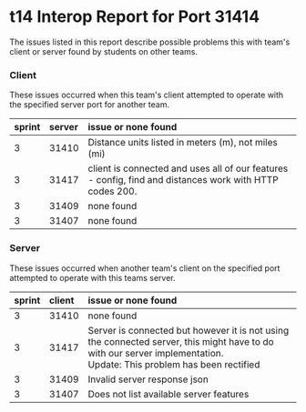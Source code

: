 # t14 Interop Report for Port 31414

The issues listed in this report describe possible problems this with team's client or server found by students on other teams.

### Client

These issues occurred when this team's client attempted to operate with the specified server port for another team.

| sprint | server | issue or none found |
| :--- | :--- | :--- |
| 3 | 31410 | Distance units listed in meters (m), not miles (mi) |
| 3 | 31417 | client is connected and uses all of our features - config, find and distances work with HTTP codes 200. |
| 3 | 31409 | none found |
| 3 | 31407 | none found | 


### Server

These issues occurred when another team's client on the specified port attempted to operate with this teams server. 

| sprint | client | issue or none found |
| :--- | :--- | :--- |
| 3 | 31410 | none found |
| 3 | 31417 | Server is connected but however it is not using the connected server, this might have to do with our server implementation.<br> Update: This problem has been rectified |
| 3 | 31409 | Invalid server response json |
| 3 | 31407 | Does not list available server features | 

